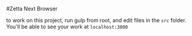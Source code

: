 #Zetta Next Browser

to work on this project, run gulp from root, and edit files in the `src` folder. You'll be able to see your work at `localhost:3000`